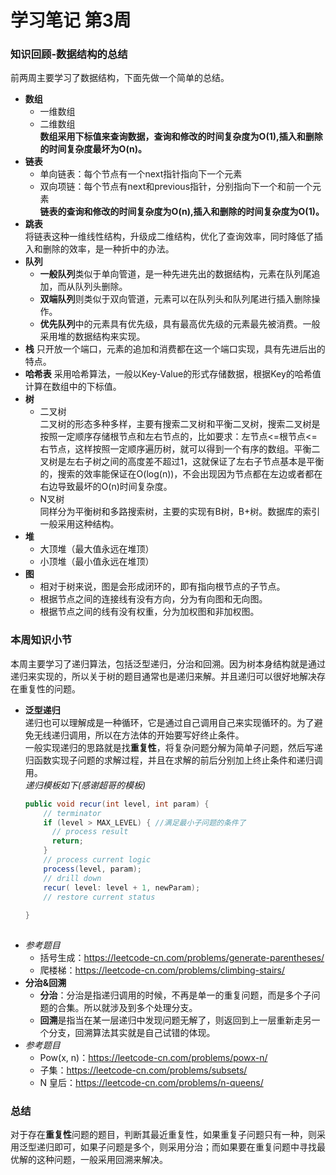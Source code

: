 # 学习笔记 第3周
### 知识回顾-数据结构的总结
前两周主要学习了数据结构，下面先做一个简单的总结。
- **数组**  
  - 一维数组
  - 二维数组  
  **数组采用下标值来查询数据，查询和修改的时间复杂度为O(1),插入和删除的时间复杂度最坏为O(n)。**
- **链表**
  - 单向链表：每个节点有一个next指针指向下一个元素
  - 双向项链：每个节点有next和previous指针，分别指向下一个和前一个元素  
  **链表的查询和修改的时间复杂度为O(n),插入和删除的时间复杂度为O(1)。**
- **跳表**  
  将链表这种一维线性结构，升级成二维结构，优化了查询效率，同时降低了插入和删除的效率，是一种折中的办法。
- **队列**
  - **一般队列**类似于单向管道，是一种先进先出的数据结构，元素在队列尾追加，而从队列头删除。
  - **双端队列**则类似于双向管道，元素可以在队列头和队列尾进行插入删除操作。
  - **优先队列**中的元素具有优先级，具有最高优先级的元素最先被消费。一般采用堆的数据结构来实现。
- **栈**
  只开放一个端口，元素的追加和消费都在这一个端口实现，具有先进后出的特点。
- **哈希表**
  采用哈希算法，一般以Key-Value的形式存储数据，根据Key的哈希值计算在数组中的下标值。
- **树**
  - 二叉树  
  二叉树的形态多种多样，主要有搜索二叉树和平衡二叉树，搜索二叉树是按照一定顺序存储根节点和左右节点的，比如要求：左节点<=根节点<=右节点，这样按照一定顺序遍历树，就可以得到一个有序的数组。平衡二叉树是左右子树之间的高度差不超过1，这就保证了左右子节点基本是平衡的，搜索的效率能保证在O(log(n))，不会出现因为节点都在左边或者都在右边导致最坏的O(n)时间复杂度。
  - N叉树  
  同样分为平衡树和多路搜索树，主要的实现有B树，B+树。数据库的索引一般采用这种结构。
- **堆**
  - 大顶堆（最大值永远在堆顶）
  - 小顶堆（最小值永远在堆顶）
- **图**
  - 相对于树来说，图是会形成闭环的，即有指向根节点的子节点。
  - 根据节点之间的连接线有没有方向，分为有向图和无向图。
  - 根据节点之间的线有没有权重，分为加权图和非加权图。
  
### 本周知识小节
本周主要学习了递归算法，包括泛型递归，分治和回溯。因为树本身结构就是通过递归来实现的，所以关于树的题目通常也是递归来解。并且递归可以很好地解决存在重复性的问题。
- **泛型递归**  
  递归也可以理解成是一种循环，它是通过自己调用自己来实现循环的。为了避免无线递归调用，所以在方法体的开始要写好终止条件。  
  一般实现递归的思路就是找**重复性**，将复杂问题分解为简单子问题，然后写递归函数实现子问题的求解过程，并且在求解的前后分别加上终止条件和递归调用。  
  *递归模板如下(感谢超哥的模板)*  
  ```java
  public void recur(int level, int param) { 
      // terminator 
      if (level > MAX_LEVEL) { //满足最小子问题的条件了
        // process result 
        return; 
      }
      // process current logic 
      process(level, param); 
      // drill down 
      recur( level: level + 1, newParam); 
      // restore current status 
     
  }
 
  ``` 
- *参考题目*
  - 括号生成：https://leetcode-cn.com/problems/generate-parentheses/
  - 爬楼梯：https://leetcode-cn.com/problems/climbing-stairs/
- **分治&回溯**  
  - **分治**：分治是指递归调用的时候，不再是单一的重复问题，而是多个子问题的合集。所以就涉及到多个处理分支。
  - **回溯**是指当在某一层递归中发现问题无解了，则返回到上一层重新走另一个分支，回溯算法其实就是自己试错的体现。
- *参考题目*
  - Pow(x, n)：https://leetcode-cn.com/problems/powx-n/
  - 子集：https://leetcode-cn.com/problems/subsets/
  - N 皇后：https://leetcode-cn.com/problems/n-queens/
  
### 总结
对于存在**重复性**问题的题目，判断其最近重复性，如果重复子问题只有一种，则采用泛型递归即可，如果子问题是多个，则采用分治；而如果要在重复问题中寻找最优解的这种问题，一般采用回溯来解决。